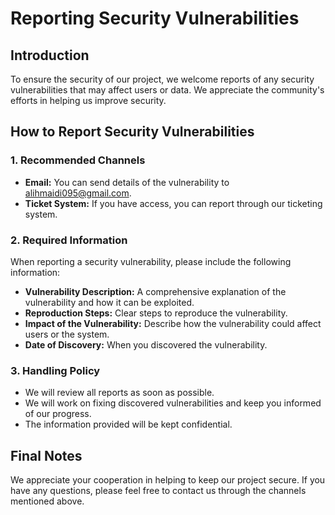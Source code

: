# Reporting Security Vulnerabilities

## Introduction
To ensure the security of our project, we welcome reports of any security vulnerabilities that may affect users or data. We appreciate the community's efforts in helping us improve security.

## How to Report Security Vulnerabilities

### 1. Recommended Channels
- **Email:** You can send details of the vulnerability to [alihmaidi095@gmail.com](mailto:alihmaidi095@gmail.com).
- **Ticket System:** If you have access, you can report through our ticketing system.

### 2. Required Information
When reporting a security vulnerability, please include the following information:
- **Vulnerability Description:** A comprehensive explanation of the vulnerability and how it can be exploited.
- **Reproduction Steps:** Clear steps to reproduce the vulnerability.
- **Impact of the Vulnerability:** Describe how the vulnerability could affect users or the system.
- **Date of Discovery:** When you discovered the vulnerability.

### 3. Handling Policy
- We will review all reports as soon as possible.
- We will work on fixing discovered vulnerabilities and keep you informed of our progress.
- The information provided will be kept confidential.

## Final Notes
We appreciate your cooperation in helping to keep our project secure. If you have any questions, please feel free to contact us through the channels mentioned above.
